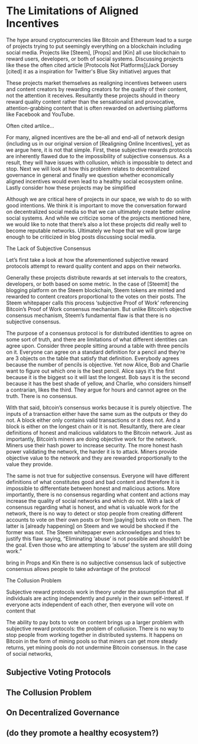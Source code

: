 # The Limitations of Aligned Incentives

The hype around cryptocurrencies like Bitcoin and Ethereum lead to a surge of projects trying to put seemingly everything on a blockchain including social media. Projects like [Steem], [Props] and [Kin] all use blockchain to reward users, developers, or both of social systems. Discussing projects like these the often cited article [Protocols Not Platforms](Jack Dorsey [cited] it as a inspiration for Twitter's Blue Sky initiative) argues that

These projects market themselves as realigning incentives between users and content creators by rewarding creators for the quality of their content, not the attention it receives.
Resultantly these projects should in theory reward quality content rather than the sensationalist and provocative, attention-grabbing content that is often rewarded on advertising platforms like Facebook and YouTube.

Often cited artilce...

For many, aligned incentives are the be-all and end-all of network design (including us in our original version of [Realigning Online Incentives], yet as we argue here, it is not that simple. First, these subjective rewards protocols are inherently flawed due to the impossibility of subjective consensus. As a result, they will have issues with collusion, which is impossible to detect and stop. Next we will look at how this problem relates to decentralized governance in general and finally we question whether economically aligned incentives would even lead to a healthy social ecosystem online.
Lastly consider how these projects may be simplified

Although we are critical here of projects in our space, we wish to do so with good intentions. We think it is important to move the conversation forward on decentralized social media so that we can ultimately create better online social systems. And while we criticize some of the projects mentioned here, we would like to note that there’s also a lot these projects did really well to become reputable networks. Ultimately we hope that we will grow large enough to be criticized in blog posts discussing social media.


The Lack of Subjective Consensus

Let’s first take a look at how the aforementioned subjective reward protocols attempt to reward quality content and apps on their networks.

Generally these projects distribute rewards at set intervals to the creators, developers, or both based on some metric. In the case of [Steemit] the blogging platform on the Steem blockchain, Steem tokens are minted and rewarded to content creators proportional to the votes on their posts. The Steem whitepaper calls this process ‘subjective Proof of Work’ referencing Bitcoin’s Proof of Work consensus mechanism. But unlike Bitcoin’s objective consensus mechanism, Steem’s fundamental flaw is that there is no subjective consensus.

The purpose of a consensus protocol is for distributed identities to agree on some sort of truth, and there are limitations of what different identities can agree upon. Consider three people sitting around a table with three pencils on it. Everyone can agree on a standard definition for a pencil and they’re are 3 objects on the table that satisfy that definition. Everybody agrees because the number of pencils is objective. Yet now Alice, Bob and Charlie want to figure out which one is the best pencil. Alice says it’s the first because it is the biggest so it will last the longest. Bob says it is the second because it has the best shade of yellow, and Charlie, who considers himself a contrarian, likes the third. They argue for hours and cannot agree on the truth. There is no consensus.

With that said, bitcoin’s consensus works because it is purely objective. The inputs of a transaction either have the same sum as the outputs or they do not. A block either only contains valid transactions or it does not. And a block is either on the longest chain or it is not. Resultantly, there are clear definitions of honest and malicious validators to the Bitcoin network. Just as importantly, Bitcoin’s miners are doing objective work for the network. Miners use their hash power to increase security. The more honest hash power validating the network, the harder it is to attack. Miners provide objective value to the network and they are rewarded proportionally to the value they provide.

The same is not true for subjective consensus. Everyone will have different definitions of what constitutes good and bad content and therefore it is impossible to differentiate between honest and malicious actions. More importantly, there is no consensus regarding what content and actions may increase the quality of social networks and which do not. With a lack of consensus regarding what is honest, and what is valuable work for the network, there is no way to detect or stop people from creating different accounts to vote on their own posts or from [paying] bots vote on them. The latter is [already happening] on Steem and we would be shocked if the former was not. The Steem whitepaper even acknowledges and tries to justify this flaw saying, “Eliminating ‘abuse’ is not possible and shouldn’t be the goal. Even those who are attempting to ‘abuse’ the system are still doing work.”

bring in Props and Kin
there is no subjective consensus
lack of subjective consensus allows people to take advantage of the protocol


The Collusion Problem

Subjective reward protocols work in theory under the assumption that all individuals are acting independently and purely in their own self-interest. If everyone acts independent of each other, then everyone will vote on content that


The ability to pay bots to vote on content brings up a larger problem with subjective reward protocols: the problem of collusion. There is no way to stop people from working together in distributed systems. It happens on Bitcoin in the form of mining pools so that miners can get more steady returns, yet mining pools do not undermine Bitcoin consensus. In the case of social networks,






## Subjective Voting Protocols

## The Collusion Problem

## On Decentralized Governance

## (do they promote a healthy ecosystem?)

